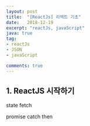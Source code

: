 ```yaml
---
layout: post
title:  "[ReactJs] 리엑트 기초"
date:   2018-12-19
excerpt: "reactJs, javaScript"
java: true
tag:
- reactJs
- JSON
- javaScript

comments: true
---
```


## 1. ReactJS 시작하기

state
fetch 

promise
catch
then

